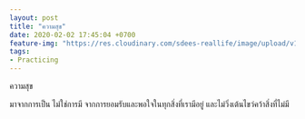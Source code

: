 ```yaml
---
layout: post
title: "ความสุข"
date: 2020-02-02 17:45:04 +0700
feature-img: "https://res.cloudinary.com/sdees-reallife/image/upload/v1555658919/sample_feature_img.png"
tags:
- Practicing
---
```

ความสุข

<i class="fa fa-child" style="color:plum"></i>

มาจากการเป็น ไม่ใช่การมี จากการยอมรับและพอใจในทุกสิ่งที่เรามีอยู่ และไม่วิ่งเต้นไขว่คว้าสิ่งที่ไม่มี
